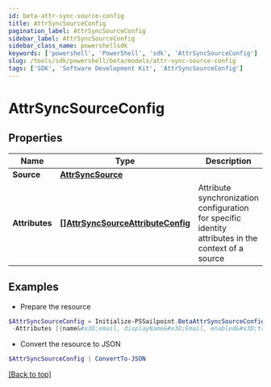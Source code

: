 ```yaml
---
id: beta-attr-sync-source-config
title: AttrSyncSourceConfig
pagination_label: AttrSyncSourceConfig
sidebar_label: AttrSyncSourceConfig
sidebar_class_name: powershellsdk
keywords: ['powershell', 'PowerShell', 'sdk', 'AttrSyncSourceConfig'] 
slug: /tools/sdk/powershell/beta/models/attr-sync-source-config
tags: ['SDK', 'Software Development Kit', 'AttrSyncSourceConfig']
---
```



# AttrSyncSourceConfig

## Properties

Name | Type | Description | Notes
------------ | ------------- | ------------- | -------------
**Source** |  [**AttrSyncSource**](attr-sync-source) |  | [required]
**Attributes** |  [**[]AttrSyncSourceAttributeConfig**](attr-sync-source-attribute-config) | Attribute synchronization configuration for specific identity attributes in the context of a source | [required]

## Examples

- Prepare the resource
```powershell
$AttrSyncSourceConfig = Initialize-PSSailpoint.BetaAttrSyncSourceConfig  -Source null `
 -Attributes [{name&#x3D;email, displayName&#x3D;Email, enabled&#x3D;true, target&#x3D;mail}, {name&#x3D;firstname, displayName&#x3D;First Name, enabled&#x3D;false, target&#x3D;givenName}]
```

- Convert the resource to JSON
```powershell
$AttrSyncSourceConfig | ConvertTo-JSON
```


[[Back to top]](#) 

